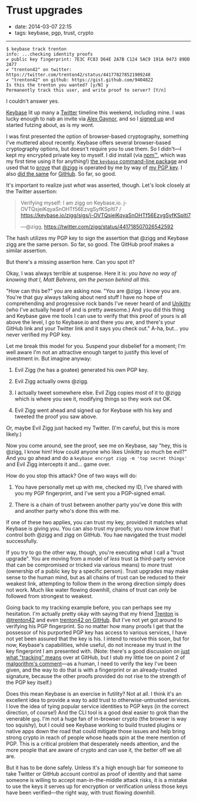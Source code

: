 # Trust upgrades

- date: 2014-03-07 22:15
- tags: keybase, pgp, trust, crypto

----

````
$ keybase track trenton
info: ...checking identity proofs
✔ public key fingerprint: 7E3C FC83 D64E 2A7B C124 5AC9 191A 0473 89DD 2A77
✔ "trenton42" on twitter: https://twitter.com/trenton42/status/441778278521909248
✔ "trenton42" on github: https://gist.github.com/9404822
Is this the trenton you wanted? [y/N] y
Permanently track this user, and write proof to server? [Y/n]
````

I couldn't answer yes.

[Keybase](https://keybase.io) lit up many a [Twitter](https://twitter.com)
timeline this weekend, including mine.  I was lucky enough to nab
an invite via [Alex Gaynor](http://alexgaynor.net/), and so I [signed
up](https://keybase.io/zigg) and started futzing about, as is my wont.

I was first presented the option of browser-based cryptography,
something I've muttered about recently.  Keybase offers several
browser-based cryptography options, but doesn't require you to use
them.  So I didn't—I kept my encrypted private key to myself.  I
did install (via [npm™](https://www.npmjs.org/), which was my first
time using it for anything!) [the `keybase` command-line
package](https://keybase.io/__/command_line/keybase#installation)
and used that to
[prove](https://twitter.com/zigg/status/441718507026542592) that
[@zigg](https://twitter.com/zigg) is operated by me by way of [my
PGP
key](http://wwwkeys.pgp.net:11371/pks/lookup?op=get&search=0xAB46823FCFBF2B13).
I also [did the same](https://gist.github.com/zigg/9401905) for
[GitHub](https://github.com/).  So far, so good.

It's important to realize just *what* was asserted, though.  Let's
look closely at the Twitter assertion:

> Verifying myself: I am zigg on Keybase.io. j-OVTQsjeiKqyaSnOHTf56EzvgSyfKSpltl7 / https://keybase.io/zigg/sigs/j-OVTQsjeiKqyaSnOHTf56EzvgSyfKSpltl7
>
> —@zigg, https://twitter.com/zigg/status/441718507026542592

The hash utilizes my PGP key to sign the assertion that @zigg and Keybase
zigg are the same person.  So far, so good.  The GitHub proof makes a
similar assertion.

But there's a missing assertion here.  Can you spot it?

Okay, I was always terrible at suspense.  Here it is: *you have no
way of knowing that I, Matt Behrens, am the person behind all this.*

"How can this be?" you are asking now.  "You are @zigg.  I know you are.
You're that guy always talking about nerd stuff I have no hope of
comprehending and progressive rock bands I've never heard of and
[Unikitty](http://www.lego.com/en-us/movie/explore/characters/unikitty)
(who I've actually heard of and is pretty awesome.)  And you did this
thing and Keybase gave me tools I can use to verify that this proof of
yours is all above the level, I go to Keybase.io and there you are, and
there's your GitHub link and your Twitter link and it says you check
out."  A-ha, but… you never verified my PGP key.

Let me break this model for you.  Suspend your disbelief for a moment;
I'm well aware I'm not an attractive enough target to justify this level
of investment in.  But imagine anyway:

1.  Evil Zigg (he has a goatee) generated his own PGP key.

2.  Evil Zigg actually owns @zigg.

3.  I actually tweet somewhere else.  Evil Zigg copies most of it to
    @zigg which is where you see it, modifying things so they work out
    OK.

4.  Evil Zigg went ahead and signed up for Keybase with his key and
    tweeted the proof you saw above.

Or, maybe Evil Zigg just hacked my Twitter.  (I'm careful, but this is
more likely.)

Now you come around, see the proof, see me on Keybase, say "hey, this is
@zigg, I know him!  How could anyone who likes Unikitty so much be evil?"
And you go ahead and do a `keybase encrypt zigg -m 'top secret things'`
and Evil Zigg intercepts it and… game over.

How do you stop this attack?  One of two ways will do:

1.  You have personally met up with me, checked my ID, I've shared
    with you my PGP fingerprint, and I've sent you a PGP-signed email.

2.  There is a chain of trust between another party you've done this with
    and another party who's done this with me.

If one of these two applies, you can trust my key, provided it
matches what Keybase is giving you.  You can also trust my proofs;
you now *know* that I control both @zigg and zigg on GitHub.  You hae
navigated the trust model successfully.

If you try to go the other way, though, you're executing what I
call a "trust upgrade".  You are moving from a model of *less* trust
(a third-party service that can be compromised or tricked via various
means) to *more* trust (ownership of a public key by a specific
person).  Trust upgrades may make sense to the human mind, but as
all chains of trust can be reduced to their weakest link, attempting
to follow them in the wrong direction simply does not work.  Much
like water flowing downhill, chains of trust can *only* be followed
from strongest to weakest.

Going back to my tracking example before, you can perhaps see my
hesitation.  I'm actually pretty okay with saying that my friend
[Trenton](http://ikso.us/) is [@trenton42](https://twitter.com/trenton42)
and even [trenton42 on GitHub](https://github.com/trenton42).  But
I've not yet got around to verifying his PGP fingerprint.  So no
matter how many proofs I get that the possessor of his purported
PGP key has access to various services, I have not yet been assured
that the key is his.  I intend to resolve this soon, but for now,
Keybase's capabilities, while useful, do not increase my trust in
the key fingerprint I am presented with.  (Note: there's a good
discussion on [just what "tracking"
means](https://github.com/keybase/keybase-issues/issues/100) over
at GitHub, but I stub my little toe on point 2 of [malgorithm's
comment](https://github.com/keybase/keybase-issues/issues/100#issuecomment-36702483)—as
a human, I need to verify the key I've been given, and the way to
do that is with a fingerprint or an already-trusted signature,
because the other proofs provided do not rise to the strength of
the PGP key itself.)

Does this mean Keybase is an exercise in futility?  Not at all.  I
think it's an excellent idea to provide a way to add trust to
otherwise-untrusted services.  I love the idea of tying popular
service identities to PGP keys (in the correct direction, of course!)
And the CLI tool is a good deal easier to grok than the venerable
`gpg`.  I'm not a huge fan of in-browser crypto (the browser is way
too squishy), but I could see Keybase working to build trusted
plugins or native apps down the road that could mitigate those
issues and help bring strong crypto in reach of people whose heads
spin at the mere mention of PGP.  This is a critical problem that
desperately needs attention, and the more people that are aware of
crypto and can use it, the better off we all are.

But it has to be done safely.  Unless it's a high enough bar for
someone to take Twitter or GitHub account control as proof of
identity and that same someone is willing to accept man-in-the-middle
attack risks, it is a mistake to use the keys it serves up for
encryption or verification unless those keys have been verified—the
right way, with trust flowing downhill.


